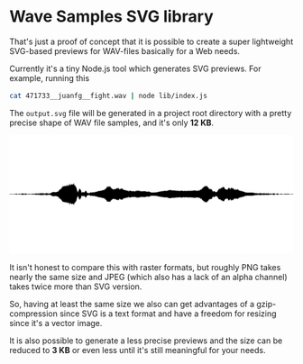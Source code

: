 # Wave Samples SVG library

That's just a proof of concept that it is possible to create a super lightweight SVG-based previews for WAV-files basically for a Web needs.

Currently it's a tiny Node.js tool which generates SVG previews. For example, running this

```bash
cat 471733__juanfg__fight.wav | node lib/index.js
```


The `output.svg` file will be generated in a project root directory with a pretty precise shape of WAV file samples, and it's only **12 KB**.

![Preview](https://raw.githubusercontent.com/alexey-detr/wave-samples-svg/master/output.svg)

It isn't honest to compare this with raster formats, but roughly PNG takes nearly the same size and JPEG (which also has a lack of an alpha channel) takes twice more than SVG version.

So, having at least the same size we also can get advantages of a gzip-compression since SVG is a text format and have a freedom for resizing since it's a vector image.

It is also possible to generate a less precise previews and the size can be reduced to **3 KB** or even less until it's still meaningful for your needs.

